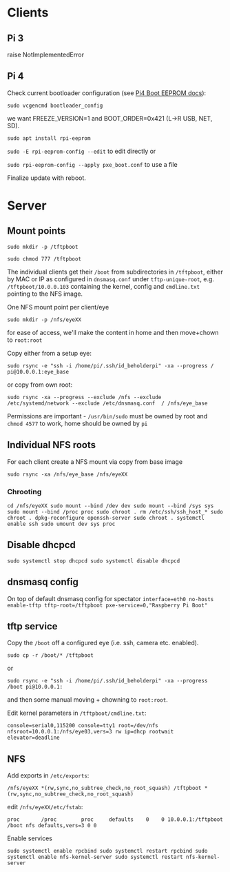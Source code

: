 # Clients
## Pi 3
raise NotImplementedError

## Pi 4
Check current bootloader configuration (see [Pi4 Boot EEPROM docs](https://www.raspberrypi.com/documentation/computers/raspberry-pi.html#raspberry-pi-4-boot-eeprom)):

`sudo vcgencmd bootloader_config`

we want FREEZE_VERSION=1 and BOOT_ORDER=0x421 (L->R USB, NET, SD).

`sudo apt install rpi-eeprom`

`sudo -E rpi-eeprom-config --edit` to edit directly or

`sudo rpi-eeprom-config --apply pxe_boot.conf` to use a file

Finalize update with reboot.

# Server
## Mount points
`sudo mkdir -p /tftpboot`

`sudo chmod 777 /tftpboot`

The individual clients get their `/boot` from subdirectories in `/tftpboot`, either by MAC or IP as
configured in `dnsmasq.conf` under `tftp-unique-root`, e.g. `/tftpboot/10.0.0.103` containing the kernel, config
and `cmdline.txt` pointing to the NFS image.

One NFS mount point per client/eye

`sudo mkdir -p /nfs/eyeXX` 

for ease of access, we'll make the content in home and then move+chown to `root:root`

Copy either from a setup eye:

`sudo rsync -e "ssh -i /home/pi/.ssh/id_beholderpi" -xa --progress / pi@10.0.0.1:eye_base`

or copy from own root:

`sudo rsync -xa --progress --exclude /nfs --exclude /etc/systemd/network --exclude /etc/dnsmasq.conf  / /nfs/eye_base`

Permissions are important - `/usr/bin/sudo` must be owned by root and `chmod 4577` to work, home should be owned by `pi`


## Individual NFS roots
For each client create a NFS mount via copy from base image

`sudo rsync -xa /nfs/eye_base /nfs/eyeXX`

### Chrooting
`cd /nfs/eyeXX
sudo mount --bind /dev dev
sudo mount --bind /sys sys
sudo mount --bind /proc proc
sudo chroot . rm /etc/ssh/ssh_host_*
sudo chroot . dpkg-reconfigure openssh-server
sudo chroot . systemctl enable ssh
sudo umount dev sys proc`

## Disable dhcpcd
`sudo systemctl stop dhcpcd
sudo systemctl disable dhcpcd`

## dnsmasq config
On top of default dnsmasq config for spectator
`interface=eth0
no-hosts
enable-tftp
tftp-root=/tftpboot
pxe-service=0,"Raspberry Pi Boot"`

## tftp service
Copy the `/boot` off a configured eye (i.e. ssh, camera etc. enabled).

`sudo cp -r /boot/* /tftpboot`

or

`sudo rsync -e "ssh -i /home/pi/.ssh/id_beholderpi" -xa --progress /boot pi@10.0.0.1:`

and then some manual moving + chowning to `root:root`.

Edit kernel parameters in `/tftpboot/cmdline.txt`:

`console=serial0,115200 console=tty1 root=/dev/nfs 
nfsroot=10.0.0.1:/nfs/eye03,vers=3 rw ip=dhcp rootwait elevator=deadline`

## NFS
Add exports in `/etc/exports`:

`/nfs/eyeXX *(rw,sync,no_subtree_check,no_root_squash)
/tftpboot *(rw,sync,no_subtree_check,no_root_squash)`

edit `/nfs/eyeXX/etc/fstab`:

`proc       /proc        proc     defaults    0    0
10.0.0.1:/tftpboot /boot nfs defaults,vers=3 0 0`

Enable services

`sudo systemctl enable rpcbind
sudo systemctl restart rpcbind
sudo systemctl enable nfs-kernel-server
sudo systemctl restart nfs-kernel-server`





